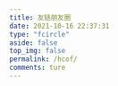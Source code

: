 ```yaml
---
title: 友链朋友圈
date: 2021-10-16 22:37:31
type: "fcircle"
aside: false
top_img: false
permalink: /hcof/
comments: ture
---
```


<script>
  window.circle_config = {
    api: 'https://wyblog.eu.org'
  }
</script>

<script defer="defer" type="module" src="https://cdn.jsdelivr.net/gh/612901/661111@main/js/fcircle-module.js"></script>
<link href="https://blog.dorakika.cn/css/circle.css" rel="stylesheet" / crossorigin>
<script defer="defer" src="https://cdn.jsdelivr.net/gh/612901/661111@main/js/fcircle.js" nomodule></script>
<div id="app"></div>

